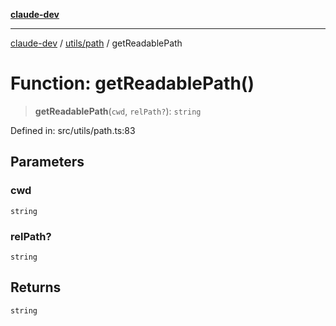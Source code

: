 [**claude-dev**](../../../README.md)

***

[claude-dev](../../../README.md) / [utils/path](../README.md) / getReadablePath

# Function: getReadablePath()

> **getReadablePath**(`cwd`, `relPath?`): `string`

Defined in: src/utils/path.ts:83

## Parameters

### cwd

`string`

### relPath?

`string`

## Returns

`string`
